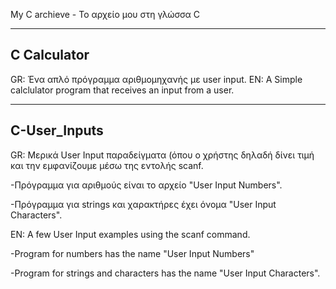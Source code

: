 My C archieve - Το αρχείο μου στη γλώσσα C

---------------------------------------------------------------------------------------------------------------------------------------------------------------------------------
C Calculator
---------------------------------------------------------------------------------------------------------------------------------------------------------------------------------
GR: Ένα απλό πρόγραμμα αριθμομηχανής με user input.
EN: A Simple calclulator program that receives an input from a user.








---------------------------------------------------------------------------------------------------------------------------------------------------------------------------------
C-User_Inputs
---------------------------------------------------------------------------------------------------------------------------------------------------------------------------------
GR: Μερικά User Input παραδείγματα (όπου ο χρήστης δηλαδή δίνει τιμή και την εμφανίζουμε μέσω της εντολής scanf.


-Πρόγραμμα για αριθμούς είναι το αρχείο "User Input Numbers".


-Πρόγραμμα για strings και χαρακτήρες έχει όνομα "User Input Characters".


EN: A few User Input examples using the scanf command.


-Program for numbers has the name "User Input Numbers"


-Program for strings and characters has the name "User Input Characters".
